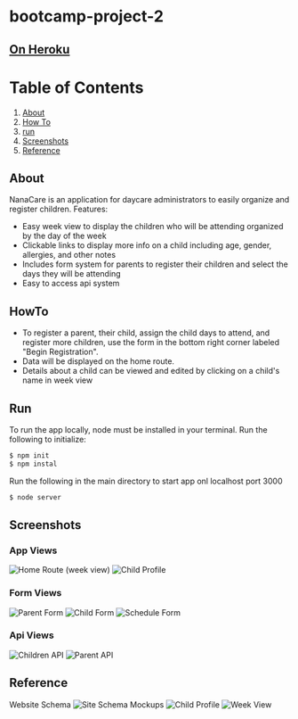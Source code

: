 # bootcamp-project-2
## [On Heroku](https://nana-care.herokuapp.com/)

# Table of Contents
1. [About](#about)
2. [How To](#howto)
3. [run](#run)
4. [Screenshots](#screenshots)
5. [Reference](#reference)

## About
NanaCare is an application for daycare administrators to easily organize and register children.
Features:
- Easy week view to display the children who will be attending organized by the day of the week
- Clickable links to display more info on a child including age, gender, allergies, and other notes
- Includes form system for parents to register their children and select the days they will be attending
- Easy to access api system

## HowTo
- To register a parent, their child, assign the child days to attend, and register more children, use the form in the bottom right corner labeled "Begin Registration".
- Data will be displayed on the home route.
- Details about a child can be viewed and edited by clicking on a child's name in week view

## Run
To run the app locally, node must be installed in your terminal.
Run the following to initialize:
``` bash
$ npm init
$ npm instal
```
Run the following in the main directory to start app onl localhost port 3000 
``` bash
$ node server
```
## Screenshots
### App Views
![Home Route (week view)](reference/weekviewshot.png "Home Route weekview")
![Child Profile](reference/childprofileshot.png?raw=true "Child Profile")
### Form Views
![Parent Form](reference/parentform.png?raw=true  "Parent Form")
![Child Form](reference/childform.png?raw=true  "Child Form")
![Schedule Form](reference/scheduleform.png?raw=true  "Schedule Form")
### Api Views
![Children API](reference/childrenapi.png?raw=true "Children API")
![Parent API](reference/parentapi.png?raw=true "Parent API")


## Reference
Website Schema
![Site Schema](reference/websiteSchema.png?raw=true "Website Schema")
Mockups
![Child Profile](reference/childProfile.png?raw=true "Child Profile")
![Week View](reference/weekView.png?raw=true "Week View")
